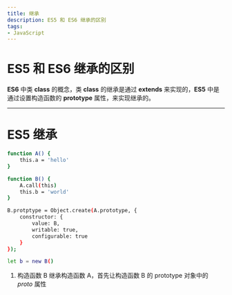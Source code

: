 ```yaml
---
title: 继承
description: ES5 和 ES6 继承的区别
tags:
- JavaScript
---
```


# ES5 和 ES6 继承的区别

**ES6** 中类 **class** 的概念，类 **class** 的继承是通过 **extends** 来实现的，**ES5** 中是通过设置构造函数的 **prototype** 属性，来实现继承的。

***

# ES5 继承

```bash
function A() {
    this.a = 'hello'
}

function B() {
    A.call(this)
    this.b = 'world'
}

B.protptype = Object.create(A.prototype, {
    constructor: {
        value: B,
        writable: true,
        configurable: true
    }
});

let b = new B()
```

1. 构造函数 B 继承构造函数 A，首先让构造函数 B 的 prototype 对象中的 _proto_ 属性
